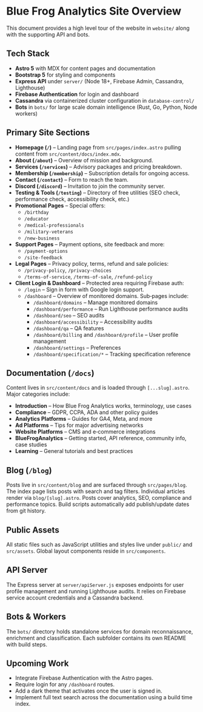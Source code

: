 # Blue Frog Analytics Site Overview

This document provides a high level tour of the website in `website/` along with the supporting API and bots.

## Tech Stack
- **Astro 5** with MDX for content pages and documentation
- **Bootstrap 5** for styling and components
- **Express API** under `server/` (Node 18+, Firebase Admin, Cassandra, Lighthouse)
- **Firebase Authentication** for login and dashboard
- **Cassandra** via containerized cluster configuration in `database-control/`
- **Bots** in `bots/` for large scale domain intelligence (Rust, Go, Python, Node workers)

## Primary Site Sections
- **Homepage (`/`)** – Landing page from `src/pages/index.astro` pulling content from `src/content/docs/index.mdx`.
- **About (`/about`)** – Overview of mission and background.
- **Services (`/services`)** – Advisory packages and pricing breakdown.
- **Membership (`/membership`)** – Subscription details for ongoing access.
- **Contact (`/contact`)** – Form to reach the team.
- **Discord (`/discord`)** – Invitation to join the community server.
- **Testing & Tools (`/testing`)** – Directory of free utilities (SEO check, performance check, accessibility check, etc.)
- **Promotional Pages** – Special offers:
  - `/birthday`
  - `/educator`
  - `/medical-professionals`
  - `/military-veterans`
  - `/new-business`
- **Support Pages** – Payment options, site feedback and more:
  - `/payment-options`
  - `/site-feedback`
- **Legal Pages** – Privacy policy, terms, refund and sale policies:
  - `/privacy-policy`, `/privacy-choices`
  - `/terms-of-service`, `/terms-of-sale`, `/refund-policy`
- **Client Login & Dashboard** – Protected area requiring Firebase auth:
  - `/login` – Sign in form with Google login support.
  - `/dashboard` – Overview of monitored domains. Sub‑pages include:
    - `/dashboard/domains` – Manage monitored domains
    - `/dashboard/performance` – Run Lighthouse performance audits
    - `/dashboard/seo` – SEO audits
    - `/dashboard/accessibility` – Accessibility audits
    - `/dashboard/qa` – QA features
    - `/dashboard/billing` and `/dashboard/profile` – User profile management
    - `/dashboard/settings` – Preferences
    - `/dashboard/specification/*` – Tracking specification reference

## Documentation (`/docs`)
Content lives in `src/content/docs` and is loaded through `[...slug].astro`. Major categories include:
- **Introduction** – How Blue Frog Analytics works, terminology, use cases
- **Compliance** – GDPR, CCPA, ADA and other policy guides
- **Analytics Platforms** – Guides for GA4, Meta, and more
- **Ad Platforms** – Tips for major advertising networks
- **Website Platforms** – CMS and e‑commerce integrations
- **BlueFrogAnalytics** – Getting started, API reference, community info, case studies
- **Learning** – General tutorials and best practices

## Blog (`/blog`)
Posts live in `src/content/blog` and are surfaced through `src/pages/blog`. The index page lists posts with search and tag filters. Individual articles render via `blog/[slug].astro`. Posts cover analytics, SEO, compliance and performance topics. Build scripts automatically add publish/update dates from git history.

## Public Assets
All static files such as JavaScript utilities and styles live under `public/` and `src/assets`. Global layout components reside in `src/components`.

## API Server
The Express server at `server/apiServer.js` exposes endpoints for user profile management and running Lighthouse audits. It relies on Firebase service account credentials and a Cassandra backend.

## Bots & Workers
The `bots/` directory holds standalone services for domain reconnaissance, enrichment and classification. Each subfolder contains its own README with build steps.

## Upcoming Work
- Integrate Firebase Authentication with the Astro pages.
- Require login for any `/dashboard` routes.
- Add a dark theme that activates once the user is signed in.
- Implement full text search across the documentation using a build time index.

